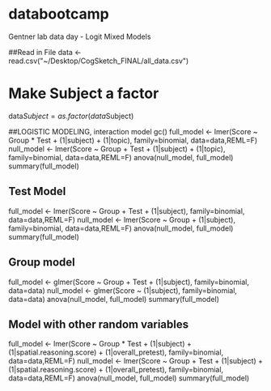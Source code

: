 databootcamp
============

Gentner lab data day - Logit Mixed Models

##Read in File
data <- read.csv("~/Desktop/CogSketch_FINAL/all_data.csv")


# Make Subject a factor
data$Subject=as.factor(data$Subject)


##LOGISTIC MODELING, interaction model 
gc()
full_model <- lmer(Score ~ Group * Test + (1|subject) + (1|topic), family=binomial, data=data,REML=F)
null_model <- lmer(Score ~ Group + Test + (1|subject) + (1|topic), family=binomial, data=data,REML=F)
anova(null_model, full_model)
summary(full_model)


## Test Model 
full_model <- lmer(Score ~ Group + Test + (1|subject), family=binomial, data=data,REML=F)
null_model <- lmer(Score ~ Group        + (1|subject), family=binomial, data=data,REML=F)
anova(null_model, full_model)
summary(full_model)


## Group model 
full_model <- glmer(Score ~ Group + Test + (1|subject), family=binomial, data=data)
null_model <- glmer(Score ~         (1|subject), family=binomial, data=data)
anova(null_model, full_model)
summary(full_model)


## Model with other random variables
full_model <- lmer(Score ~ Group * Test + (1|subject) + (1|spatial.reasoning.score) + (1|overall_pretest), family=binomial, data=data,REML=F)
null_model <- lmer(Score ~ Group + Test + (1|subject) + (1|spatial.reasoning.score) + (1|overall_pretest), family=binomial, data=data,REML=F)
anova(null_model, full_model)
summary(full_model)
